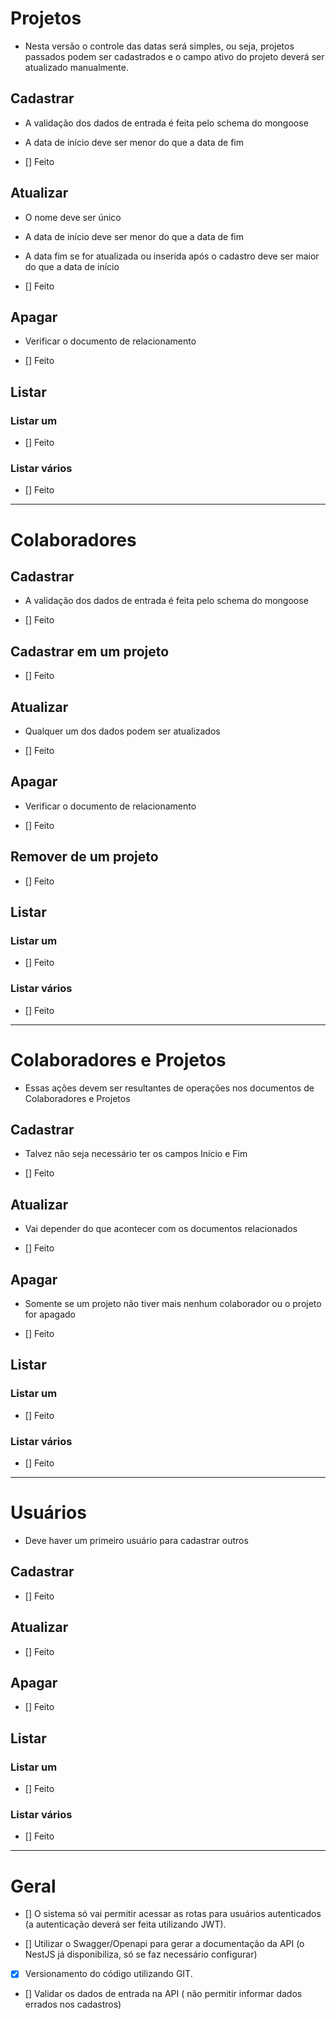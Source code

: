 # Projetos

- Nesta versão o controle das datas será simples, ou seja, projetos passados podem ser cadastrados e o campo ativo do projeto deverá ser atualizado manualmente.

## Cadastrar

- A validação dos dados de entrada é feita pelo schema do mongoose

- A data de início deve ser menor do que a data de fim

- [] Feito

## Atualizar

- O nome deve ser único
- A data de início deve ser menor do que a data de fim
- A data fim se for atualizada ou inserida após o cadastro deve ser maior do que a data de início 

- [] Feito

## Apagar

- Verificar o documento de relacionamento

- [] Feito

## Listar

### Listar um

- [] Feito

### Listar vários

- [] Feito

---

# Colaboradores

## Cadastrar

- A validação dos dados de entrada é feita pelo schema do mongoose

- [] Feito

## Cadastrar em um projeto

- [] Feito

## Atualizar

- Qualquer um dos dados podem ser atualizados

- [] Feito

## Apagar

- Verificar o documento de relacionamento 

- [] Feito

## Remover de um projeto

- [] Feito

## Listar

### Listar um

- [] Feito

### Listar vários

- [] Feito


---

# Colaboradores e Projetos

- Essas ações devem ser resultantes de operações nos documentos de Colaboradores e Projetos

## Cadastrar

- Talvez não seja necessário ter os campos Início e Fim

- [] Feito

## Atualizar

- Vai depender do que acontecer com os documentos relacionados

- [] Feito

## Apagar

- Somente se um projeto não tiver mais nenhum colaborador ou o projeto for apagado

- [] Feito

## Listar

### Listar um

- [] Feito

### Listar vários

- [] Feito

---

# Usuários

- Deve haver um primeiro usuário para cadastrar outros

## Cadastrar

- [] Feito

## Atualizar

- [] Feito

## Apagar

- [] Feito

## Listar

### Listar um

- [] Feito

### Listar vários

- [] Feito

---

# Geral

- [] O sistema só vai permitir acessar as rotas para usuários autenticados (a autenticação deverá ser feita utilizando JWT).

- [] Utilizar o Swagger/Openapi para gerar a documentação da API (o NestJS já disponibiliza, só se faz necessário configurar)

- [x] Versionamento do código utilizando GIT.

- [] Validar os dados de entrada na API ( não permitir informar dados errados nos cadastros)